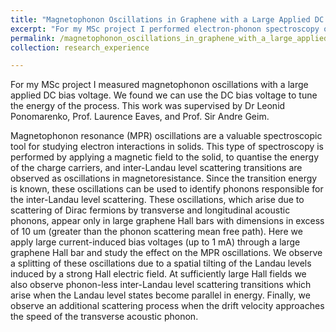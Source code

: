 ```yaml
---
title: "Magnetophonon Oscillations in Graphene with a Large Applied DC Bias Voltage"
excerpt: "For my MSc project I performed electron-phonon spectroscopy of graphene with electrical transport measurements. "
permalink: /magnetophonon_oscillations_in_graphene_with_a_large_applied_DC_bias_voltage/
collection: research_experience

---
```


For my MSc project I measured magnetophonon oscillations with a large applied DC bias voltage. We found we can use the DC bias voltage to tune the energy of the process. This work was supervised by Dr Leonid Ponomarenko, Prof. Laurence Eaves, and Prof. Sir Andre Geim.

Magnetophonon resonance (MPR) oscillations are a valuable spectroscopic tool for studying electron interactions in solids. This type of spectroscopy is performed by applying a magnetic field to the solid, to quantise the energy of the charge carriers, and inter-Landau level scattering transitions are observed as oscillations in magnetoresistance. Since the transition energy is known, these oscillations can be used to identify phonons responsible for the inter-Landau level scattering. These oscillations, which arise due to scattering of Dirac fermions by transverse and longitudinal acoustic phonons, appear only in large graphene Hall bars with dimensions in excess of 10 um (greater than the phonon scattering mean free path). Here we apply large current-induced bias voltages (up to 1 mA) through a large graphene Hall bar and study the effect on the MPR oscillations. We observe a splitting of these oscillations due to a spatial tilting of the Landau levels induced by a strong Hall electric field. At sufficiently large Hall fields we also observe phonon-less inter-Landau level scattering transitions which arise when the Landau level states become parallel in energy. Finally, we observe an additional scattering process when the drift velocity approaches the speed of the transverse acoustic phonon.

